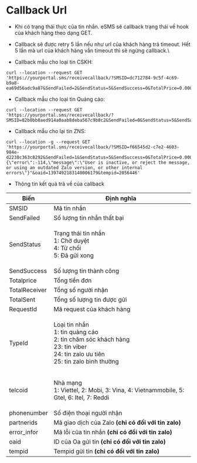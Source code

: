 # Callback Url

* Khi có trạng thái thực của tin nhắn. eSMS sẽ callback trạng thái về hook của khách hàng theo dạng GET.&#x20;
* Callback sẽ được retry 5 lần nếu như url của khách hàng trả timeout. Hết 5 lần mà url của khách hàng vẫn timeout thì sẽ ngừng callback.\

* Callback mẫu cho loại tin CSKH:

```
curl --location --request GET 'https://yourportal.sms/receivecallback/?SMSID=dc712784-9c5f-4c69-b9a8-ea69d56adc9a87&SendFailed=2&SendStatus=5&SendSuccess=0&TotalPrice=0.0000&TotalReceiver=2&TotalSent=2&RequestId=&TypeId=2&telcoid=1&phonenumber=0397840416&switchsmsid='
```

* Callback mẫu cho loại tin Quảng cáo:

```
curl --location --request GET 'https://yourportal.sms/receivecallback/?SMSID=82b0bb8aed914a0aab8deba567c9b8c2&SendFailed=0&SendStatus=5&SendSuccess=0&TotalPrice=696987.0000&TotalReceiver=169&TotalSent=169&RequestId=&TypeId=1'
```

* Callback mẫu cho lại tin ZNS:

```
curl --location -g --request GET 'https://yourportal.sms/receivecallback/?SMSID=f66545d2-c7e2-4603-984e-d2238c363c8292&SendFailed=1&SendStatus=5&SendSuccess=0&TotalPrice=0.0000&TotalReceiver=1&TotalSent=0&RequestId=&TypeId=25&telcoid=2&phonenumber=0901888484&partnerids=&error_info="{\"error\":-114,\"message\":\"User is inactive, or reject the message, or using an outdated Zalo version, or other internal errors\"}"&oaid=1397492183140006179&tempid=2056446'
```

* Thông tin kết quả trả về của callback

| Biến          | Định nghĩa                                                                                                                                  |
| ------------- | ------------------------------------------------------------------------------------------------------------------------------------------- |
| SMSID         | Mã tin nhắn                                                                                                                                 |
| SendFailed    | Số lượng tin nhắn thất bại                                                                                                                  |
| SendStatus    | <p>Trạng thái tin nhắn<br>1: Chờ duyệt<br>4: Từ chối<br>5: Đã gửi xong</p>                                                                  |
| SendSuccess   | Số lượng tin thành công                                                                                                                     |
| Totalprice    | Tổng tiền đơn                                                                                                                               |
| TotalReceiver | Tổng số người nhận                                                                                                                          |
| TotalSent     | Tổng số lượng tin được gửi                                                                                                                  |
| RequestId     | Mã request của khách hàng                                                                                                                   |
| TypeId        | <p>Loại tin nhắn<br>1: tin quảng cáo<br>2: tin chăm sóc khách hàng<br>23: tin viber<br>24: tin zalo ưu tiên<br>25: tin zalo bình thường</p> |
| telcoid       | <p>Nhà mạng<br>1: Viettel, 2: Mobi, 3: Vina, 4: Vietnammobile, 5: Gtel, 6: Itel, 7: Reddi</p>                                               |
| phonenumber   | Số điện thoại người nhận                                                                                                                    |
| partnerids    | Mã giao dịch của Zalo **(chỉ có đối với tin zalo)**                                                                                         |
| error\_infor  | Mã lỗi của tin nhắn **(chỉ có đối với tin zalo)**                                                                                           |
| oaid          | ID của Oa gửi tin **(chỉ có đối với tin zalo)**                                                                                             |
| tempid        | Tempid gửi tin **(chỉ có đối với tin zalo)**                                                                                                |

